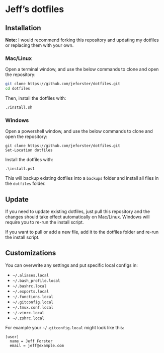 # Jeff’s dotfiles

## Installation

**Note:** I would recommend forking this repository and updating my dotfiles or replacing them with your own.

### Mac/Linux

Open a terminal window, and use the below commands to clone and open the repository:

```bash
git clone https://github.com/jeforster/dotfiles.git
cd dotfiles
```

Then, install the dotfiles with:

```bash
./install.sh
```

### Windows

Open a powershell window, and use the below commands to clone and open the repository:

```
git clone https://github.com/jeforster/dotfiles.git
Set-Location dotfiles
```

Install the dotfiles with:

```
.\install.ps1
```

This will backup existing dotfiles into a `backups` folder and install all files in the `dotfiles` folder.  

## Update

If you need to update existing dotfiles, just pull this repository and the changes should take effect automatically on Mac/Linux.  Windows will require you to re-run the install script.

If you want to pull or add a new file, add it to the dotfiles folder and re-run the install script.

## Customizations

You can overwrite any settings and put specific local configs in:

* `~/.aliases.local`
* `~/.bash_profile.local`
* `~/.bashrc.local`
* `~/.exports.local`
* `~/.functions.local`
* `~/.gitconfig.local`
* `~/.tmux.conf.local`
* `~/.vimrc.local`
* `~/.zshrc.local`

For example your `~/.gitconfig.local` might look like this:

```
[user]
  name = Jeff Forster
  email = jeff@example.com
```